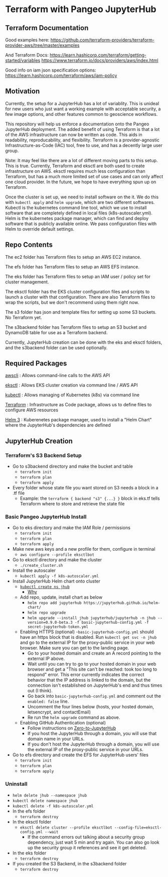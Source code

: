 # Terraform with Pangeo JupyterHub

## Terraform Documentation

Good examples here:
https://github.com/terraform-providers/terraform-provider-aws/tree/master/examples 

And Terraform Docs:
https://learn.hashicorp.com/terraform/getting-started/variables
https://www.terraform.io/docs/providers/aws/index.html

Good info on iam json specification options:
https://learn.hashicorp.com/terraform/aws/iam-policy

## Motivation

Currently, the setup for a JupyterHub has a lot of variablity. This is unideal for new users who just want a working example with acceptable security, a few image options, and other features common to geoscience workflows.

This repository will help us enforce a documentation onto the Pangeo JupyterHub deployment. The added benefit of using Terraform is that a lot of the AWS infrastructure can now be written as code. This aids in readability, reproducability, and flexibility. Terraform is a provider-agnostic Infrastructure-as-Code (IAC) tool, free to use, and has a decently large user group.

Note: It may feel like there are a lot of different moving parts to this setup. This is true. Currently, Terraform and eksctl are both used to create infrastructure on AWS. eksctl requires much less configuration than Terraform, but has a much more limited set of use cases and can only affect one cloud provider. In the future, we hope to have everything spun up on Terraform. 

Once the cluster is set up, we need to install software on the it. We do this with `kubectl apply` and `helm upgrade`, which are two different softwares. Kubectl is the kubernetes command line tool, which we use to install software that are completely defined in local files (k8s-autoscaler.yml). Helm is the kubernetes package manager, which can find and deploy software that is publicly available online. We pass configuration files with Helm to override default settings.

## Repo Contents

The ec2 folder has Terraform files to setup an AWS EC2 instance.

The efs folder has Terraform files to setup an AWS EFS instance.

The eks folder has Terraform files to setup an IAM user / policy set for cluster management.

The eksctl folder has the EKS cluster configuration files and scripts to launch a cluster with that configuration. There are also Terraform files to wrap the scripts, but we don't recommend using them right now.

The s3 folder has json and template files for setting up some S3 buckets. No Terraform yet.

The s3backend folder has Terraform files to setup an S3 bucket and DynamoDB table for use as a Terraform backend.

Currently, JupyterHub creation can be done with the eks and eksctl folders, and the s3backend folder can be used optionally.

## Required Packages


[awscli](https://docs.aws.amazon.com/cli/latest/userguide/install-cliv1.html)
: Allows command-line calls to the AWS API

[eksctl](https://eksctl.io/introduction/installation/)
: Allows EKS cluster creation via command line / AWS API

[kubectl](https://kubernetes.io/docs/tasks/tools/install-kubectl/)
: Allows managing of Kubernetes (k8s) via command line

[Terraform](https://learn.hashicorp.com/terraform/getting-started/install)
: Infrastructure as Code package, allows us to define files to configure AWS resources

[Helm 3](https://github.com/helm/helm#install)
: Kuberenetes package manager, used to install a "Helm Chart" where the JupyterHub's dependencies are defined

## JupyterHub Creation

### Terraform's S3 Backend Setup

- Go to s3backend directory and make the bucket and table
  - `terraform init`
  - `terraform plan`
  - `terraform apply`
- Every folder whose state file you want stored on S3 needs a block in a .tf file
  - Example: the `terraform { backend "s3" {...} }` block in eks.tf tells Terraform where to store and retrieve the state file

### Basic Pangeo JupyterHub Install

- Go to eks directory and make the IAM Role / permissions
  - `terraform init`
  - `terraform plan`
  - `terraform apply`
- Make new aws keys and a new profile for them, configure in terminal
  - `aws configure --profile eksctlbot`
- Go to eksctl directory and make the cluster
  - `./create_cluster.sh`
- Install the autoscaler
  - `kubectl apply -f k8s-autoscaler.yml`
- Install JupyterHub Helm chart onto cluster
  - [`kubectl create ns jhub`](https://github.com/helm/helm/issues/5753#issue-445472415)
    - [Why](https://github.com/helm/helm/issues/5753#issuecomment-502163585)
  - Add repo, update, install chart as below
    - `helm repo add jupyterhub https://jupyterhub.github.io/helm-chart/`
    - `helm repo upgrade`
    - `helm upgrade --install jhub jupyterhub/jupyterhub -n jhub --version=0.9.0-beta.3 -f basic-jupyterhub-config.yml -f secret-jupyterhub-token.yml`
  - Enabling HTTPS (optional)
    -`basic-jupyterhub-config.yml` should have an https block that is disabled. Run `kubectl get svc -n jhub` and go to the external IP for the proxy-public service in your web browser. Make sure you can get to the landing page.
    - Go to your hosted domain and create an A record pointing to the external IP above.
    - Wait until you can try to go to your hosted domain in your web browser and get a "This site can't be reached: <domain-name> took too long to respond" error. This error currently indicates the correct behavior that the IP address is linked to the domain, but the connection isn't established on JupyterHub's end and thus times out (I think).
    - Go back into `basic-jupyterhub-config.yml` and comment out the `enabled: false` line.
    - Uncomment the four lines below (hosts, your hosted domain, letsencrypt, and contactEmail)
    - Re run the `helm upgrade` command as above.
  - Enabling GitHub Authentication (optional)
    - Follow instructions on [Zero-to-JupyterHub](https://zero-to-jupyterhub.readthedocs.io/en/latest/administrator/authentication.html#github)
    - If you host the JupyterHub through a domain, you will use that domain name in your URLs.
    - If you don't host the JupyterHub through a domain, you will use the external IP of the proxy-public service in your URLs.
- Go to efs directory and create the EFS for JupyterHub users' files
  - `terraform init`
  - `terraform plan`
  - `terraform apply`

### Uninstall

- `helm delete jhub --namespace jhub`
- `kubectl delete namespace jhub`
- `kubectl delete -f k8s-autoscaler.yml`
- In the efs folder
  - `terraform destroy`
- In the eksctl folder
  - `eksctl delete cluster --profile eksctlbot --config-file=eksctl-config.yml --wait`
    - If the command errors out talking about a security group dependency, just wait 5 min and try again. You can also go look up the security group it references and see it get deleted.
- In the eks folder
  - `terraform destroy`
- If you created the S3 Backend, in the s3backend folder
  - `terraform destroy`

